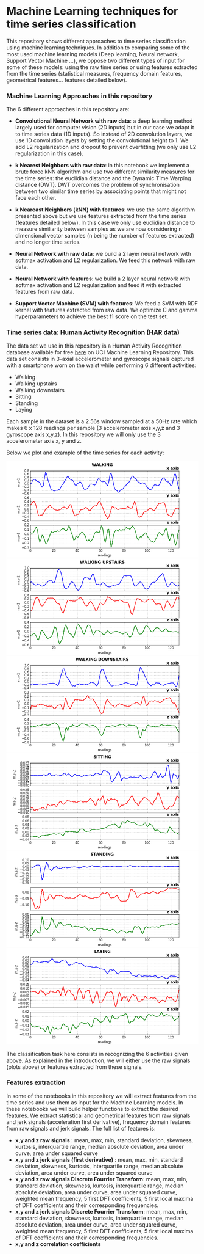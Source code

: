 # Machine Learning techniques for time series classification

This repository shows different approaches to time series classification using machine learning techniques. In addition to comparing some of the most used machine learning models (Deep learning, Neural network, Support Vector Machine ...), we oppose two different types of input for some of these models: using the raw time series or using features extracted from the time series (statistical measures, frequency domain features, geometrical features... features detailed below). 

### Machine Learning Approaches in this repository

The 6 different approaches in this repository are:  

- **Convolutional Neural Network with raw data**: a deep learning method largely used for computer vision (2D inputs) but in our case we adapt it to time series data (1D inputs). So instead of 2D convolution layers, we use 1D convolution layers by setting the convolutional height to 1. We add L2 regularization and dropout to prevent overfitting (we only use L2 regularization in this case).

- **k Nearest Neighbors with raw data**: in this notebook we implement a brute force kNN algorithm and use two different similarity measures for the time series: the euclidian distance and the Dynamic Time Warping distance (DWT). DWT overcomes the problem of synchronisation between two similar time series by associating points that might not face each other. 

- **k Neareast Neighbors (kNN) with features**: we use the same algorithm presented above but we use features extracted from the time series (features detailed below). In this case we only use euclidian distance to measure similiarity between samples as we are now considering n dimensional vector samples (n being the number of features extracted) and no longer time series.

- **Neural Network with raw data**: we build a 2 layer neural network with softmax activation and L2 regularization. We feed this network with raw data. 

- **Neural Network with features**: we build a 2 layer neural network with softmax activation and L2 regularization and feed it with extracted features from raw data.

- **Support Vector Machine (SVM) with features**: We feed a SVM with RDF kernel with features extracted from raw data. We optimize C and gamma hyperparameters to achieve the best f1 score on the test set.


### Time series data: Human Activity Recognition (HAR data)

The data set we use in this repository is a Human Activity Recognition database available for free [here](https://archive.ics.uci.edu/ml/datasets/Human+Activity+Recognition+Using+Smartphones) on UCI Machine Learning Repository.
This data set consists in 3-axial accelerometer and gyroscope signals captured with a smartphone worn on the waist while performing 6 different activities:  

 - Walking  
 - Walking upstairs  
 - Walking downstairs  
 - Sitting  
 - Standing  
 - Laying  

Each sample in the dataset is a 2.56s window sampled at a 50Hz rate which makes 6 x 128 readings per sample (3 accelerometer axis x,y,z and 3 gyroscope axis x,y,z). In this repository we will only use the 3 accelerometer axis x, y and z. 

Below we plot and example of the time series for each activity:

![Accelerometer walking](/images/plots_walking.png)
![Accelerometer walking upstairs](/images/plots_upstairs.png)
![Accelerometer walking downstairs](/images/plots_downstairs.png)
![Accelerometer sitting](/images/plots_sitting.png)
![Accelerometer standing](/images/plots_standing.png)
![Accelerometer laying](/images/plots_laying.png)

The classification task here consists in recognizing the 6 activities given above. As explained in the introduction, we will either use the raw signals (plots above) or features extracted from these signals. 

### Features extraction

In some of the notebooks in this repository we will extract features from the time series and use them as input for the Machine Learning models. In these notebooks we will build helper functions to extract the desired features. 
We extract  statistical and geometrical features from raw signals and jerk signals (acceleration first derivative), frequency domain features from raw signals and jerk signals. The full list of features is:

 - **x,y and z raw signals** : mean, max, min, standard deviation, skewness, kurtosis, interquartile range, median absolute deviation, area under curve, area under squared curve
 - **x,y and z jerk signals (first derivative)** : mean, max, min, standard deviation, skewness, kurtosis, interquartile range, median absolute deviation, area under curve, area under squared curve
 - **x,y and z raw signals Discrete Fourrier Transform**: mean, max, min, standard deviation, skewness, kurtosis, interquartile range, median absolute deviation, area under curve, area under squared curve, weighted mean frequency, 5 first DFT coefficients, 5 first local maxima of DFT coefficients and their corresponding frequencies.
 - **x,y and z jerk signals Discrete Fourrier Transform**: mean, max, min, standard deviation, skewness, kurtosis, interquartile range, median absolute deviation, area under curve, area under squared curve, weighted mean frequency, 5 first DFT coefficients, 5 first local maxima of DFT coefficients and their corresponding frequencies.
 - **x,y and z correlation coefficients**
 



